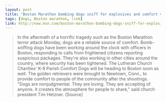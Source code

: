 ```yaml
---
layout: post
title: "Boston Marathon bombing dogs sniff for explosives and comfort victims"
tags: [dogs, Boston marathon, link]
link: http://now.msn.com/boston-marathon-bombing-dogs-sniff-for-explosives-and-comfort-victims?ocid=vt_twmsnnow
---
```


> In the aftermath of a horrific tragedy such as the Boston Marathon terror attack Monday, dogs are a reliable source of comfort. Bomb-sniffing dogs have been working around the clock with officers in Boston, responding to calls from frightened citizens reporting suspicious packages. They're also working in other cities around the country, where security has been tightened. The Lutheran Church Charities' K-9 Parish Comfort Dogs will be heading to Boston soon as well. The golden retrievers were brought to Newtown, Conn., to provide comfort to people of the community after the shootings. "Dogs are nonjudgmental. They are loving. They are accepting of anyone. It creates the atmosphere for people to share," said church president Tim Hetzner. [Source]